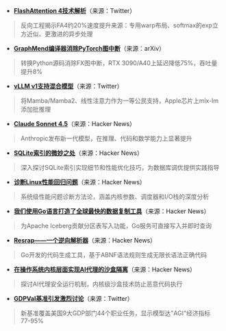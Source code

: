- **[FlashAttention 4技术解析](https://twitter.com/charles_irl/status/1971587871237898482)**（来源：Twitter）  
> 反向工程揭示FA4约20%速度提升来源：专用warp布局、softmax的exp立方近似、更激进的异步处理

- **[GraphMend编译器消除PyTorch图中断](https://arxiv.org/abs/2509.16248)**（来源：arXiv）  
> 转换Python源码消除FX图中断，RTX 3090/A40上延迟降低75%，吞吐量提升8%

- **[vLLM v1支持混合模型](https://twitter.com/RedHat_AI/status/1971569727844876350)**（来源：Twitter）  
> 将Mamba/Mamba2、线性注意力作为一等公民支持，Apple芯片上mlx-lm添加批推理

- **[Claude Sonnet 4.5](https://news.ycombinator.com/item?id=45415962)**（来源：Hacker News）  
> Anthropic发布新一代模型，在推理、代码和数学能力上显著提升

- **[SQLite索引的微妙之处](https://news.ycombinator.com/item?id=45415332)**（来源：Hacker News）  
> 深入探讨SQLite索引实现细节和性能优化技巧，为数据库调优提供实践指导

- **[诊断Linux性能回归问题](https://news.ycombinator.com/item?id=45417300)**（来源：Hacker News）  
> 系统级性能问题诊断方法论，涵盖内核参数、调度器和I/O栈的深度分析

- **[我们使用Go语言打造了全球最快的数据复制工具](https://news.ycombinator.com/item?id=45413064)**（来源：Hacker News）  
> 为Apache Iceberg贡献分区表写入功能，Go服务可直接写入并即时查询

- **[Resrap——一个逆向解析器](https://news.ycombinator.com/item?id=45417339)**（来源：Hacker News）  
> Go开发的代码生成工具，基于ABNF语法规则生成无限长语法正确代码

- **[在操作系统内核层面实现AI代理的沙盒隔离](https://news.ycombinator.com/item?id=45415814)**（来源：Hacker News）  
> 探讨AI代理安全运行机制，内核级沙盒技术防止恶意代码执行

- **[GDPVal基准引发激烈讨论](https://twitter.com/Smol_AI/status/1971426804826267994)**（来源：Twitter）  
> 新基准覆盖美国9大GDP部门44个职业任务，显示模型达"AGI"经济指标77-95%